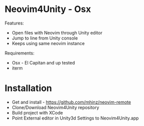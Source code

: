 # Neovim4Unity - Osx

Features:
* Open files with Neovim through Unity editor
* Jump to line from Unity console
* Keeps using same neovim instance

Requirements:
* Osx - El Capitan and up tested
* iterm


# Installation
* Get and install - https://github.com/mhinz/neovim-remote
* Clone/Download Neovim4Unity repository
* Build project with XCode
* Point External editor in Unity3d Settings to Neovim4Unity.app
